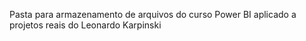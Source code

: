 <p>Pasta para armazenamento de arquivos do curso Power BI aplicado a projetos reais do Leonardo Karpinski

